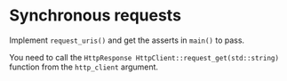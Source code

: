 # Synchronous requests

Implement `request_uris()` and get the asserts in `main()` to pass.

You need to call the `HttpResponse HttpClient::request_get(std::string)` function from the `http_client` argument.
